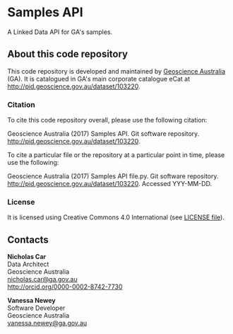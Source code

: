 # Samples API
A Linked Data API for GA's samples.

## About this code repository
This code repository is developed and maintained by [Geoscience Australia](http://www.ga.gov.au) (GA). It is catalogued in GA's main corporate catalogue eCat at <http://pid.geoscience.gov.au/dataset/103220>.

### Citation
To cite this code repository overall, please use the following citation:

Geoscience Australia (2017) Samples API. Git software repository. <http://pid.geoscience.gov.au/dataset/103220>.

To cite a particular file or the repository at a particular point in time, please use the following:

Geoscience Australia (2017) Samples API file.py. Git software repository. <http://pid.geoscience.gov.au/dataset/103220>. Accessed YYY-MM-DD.

### License

It is licensed using Creative Commons 4.0 International (see [LICENSE file](LICENSE)).

## Contacts

**Nicholas Car**  
Data Architect  
Geoscience Australia  
<nicholas.car@ga.gov.au>  
<http://orcid.org/0000-0002-8742-7730>

**Vanessa Newey**  
Software Developer  
Geoscience Australia  
vanessa.newey@ga.gov.au  
